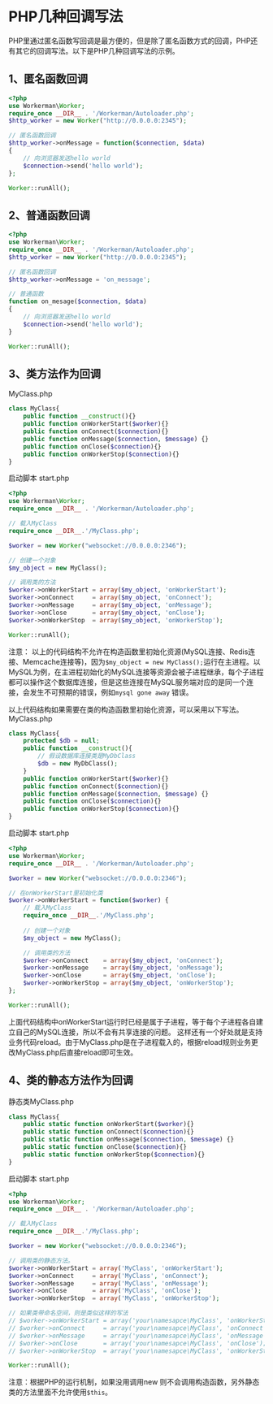 # PHP几种回调写法
PHP里通过匿名函数写回调是最方便的，但是除了匿名函数方式的回调，PHP还有其它的回调写法。以下是PHP几种回调写法的示例。

## 1、匿名函数回调
```php
<?php
use Workerman\Worker;
require_once __DIR__ . '/Workerman/Autoloader.php';
$http_worker = new Worker("http://0.0.0.0:2345");

// 匿名函数回调
$http_worker->onMessage = function($connection, $data)
{
    // 向浏览器发送hello world
    $connection->send('hello world');
};

Worker::runAll();
```

## 2、普通函数回调
```php
<?php
use Workerman\Worker;
require_once __DIR__ . '/Workerman/Autoloader.php';
$http_worker = new Worker("http://0.0.0.0:2345");

// 匿名函数回调
$http_worker->onMessage = 'on_message';

// 普通函数
function on_mesage($connection, $data)
{
    // 向浏览器发送hello world
    $connection->send('hello world');
}

Worker::runAll();
```

## 3、类方法作为回调
MyClass.php
```php
class MyClass{
    public function __construct(){}
    public function onWorkerStart($worker){}
    public function onConnect($connection){}
    public function onMessage($connection, $message) {}
    public function onClose($connection){}
    public function onWorkerStop($connection){}
}
```
启动脚本 start.php
```php
<?php
use Workerman\Worker;
require_once __DIR__ . '/Workerman/Autoloader.php';

// 载入MyClass
require_once __DIR__.'/MyClass.php';

$worker = new Worker("websocket://0.0.0.0:2346");

// 创建一个对象
$my_object = new MyClass();

// 调用类的方法
$worker->onWorkerStart = array($my_object, 'onWorkerStart');
$worker->onConnect     = array($my_object, 'onConnect');
$worker->onMessage     = array($my_object, 'onMessage');
$worker->onClose       = array($my_object, 'onClose');
$worker->onWorkerStop  = array($my_object, 'onWorkerStop');

Worker::runAll();
```

注意：
以上的代码结构不允许在构造函数里初始化资源(MySQL连接、Redis连接、Memcache连接等)，因为```$my_object = new MyClass();```运行在主进程。以MySQL为例，在主进程初始化的MySQL连接等资源会被子进程继承，每个子进程都可以操作这个数据库连接，但是这些连接在MySQL服务端对应的是同一个连接，会发生不可预期的错误，例如```mysql gone away``` 错误。

以上代码结构如果需要在类的构造函数里初始化资源，可以采用以下写法。
MyClass.php
```php
class MyClass{
    protected $db = null;
    public function __construct(){
        // 假设数据库连接类是MyDbClass
        $db = new MyDbClass();
    }
    public function onWorkerStart($worker){}
    public function onConnect($connection){}
    public function onMessage($connection, $message) {}
    public function onClose($connection){}
    public function onWorkerStop($connection){}
}
```
启动脚本 start.php
```php
<?php
use Workerman\Worker;
require_once __DIR__ . '/Workerman/Autoloader.php';

$worker = new Worker("websocket://0.0.0.0:2346");

// 在onWorkerStart里初始化类
$worker->onWorkerStart = function($worker) {
    // 载入MyClass
    require_once __DIR__.'/MyClass.php';
    
    // 创建一个对象
    $my_object = new MyClass();

    // 调用类的方法
    $worker->onConnect    = array($my_object, 'onConnect');
    $worker->onMessage    = array($my_object, 'onMessage');
    $worker->onClose      = array($my_object, 'onClose');
    $worker->onWorkerStop = array($my_object, 'onWorkerStop');
};

Worker::runAll();
```

上面代码结构中onWorkerStart运行时已经是属于子进程，等于每个子进程各自建立自己的MySQL连接，所以不会有共享连接的问题。
这样还有一个好处就是支持业务代码reload。由于MyClass.php是在子进程载入的，根据reload规则业务更改MyClass.php后直接reload即可生效。

## 4、类的静态方法作为回调
静态类MyClass.php
```php
class MyClass{
    public static function onWorkerStart($worker){}
    public static function onConnect($connection){}
    public static function onMessage($connection, $message) {}
    public static function onClose($connection){}
    public static function onWorkerStop($connection){}
}
```
启动脚本 start.php
```php
<?php
use Workerman\Worker;
require_once __DIR__ . '/Workerman/Autoloader.php';

// 载入MyClass
require_once __DIR__.'/MyClass.php';

$worker = new Worker("websocket://0.0.0.0:2346");

// 调用类的静态方法。
$worker->onWorkerStart = array('MyClass', 'onWorkerStart');
$worker->onConnect     = array('MyClass', 'onConnect');
$worker->onMessage     = array('MyClass', 'onMessage');
$worker->onClose       = array('MyClass', 'onClose');
$worker->onWorkerStop  = array('MyClass', 'onWorkerStop');

// 如果类带命名空间，则是类似这样的写法
// $worker->onWorkerStart = array('your\namesapce\MyClass', 'onWorkerStart');
// $worker->onConnect     = array('your\namesapce\MyClass', 'onConnect');
// $worker->onMessage     = array('your\namesapce\MyClass', 'onMessage');
// $worker->onClose       = array('your\namesapce\MyClass', 'onClose');
// $worker->onWorkerStop  = array('your\namesapce\MyClass', 'onWorkerStop');

Worker::runAll();
```

注意：根据PHP的运行机制，如果没用调用new 则不会调用构造函数，另外静态类的方法里面不允许使用```$this```。


